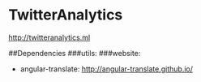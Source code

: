 TwitterAnalytics
================

http://twitteranalytics.ml

##Dependencies
###utils:
###website:
- angular-translate: http://angular-translate.github.io/
